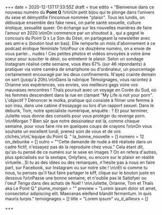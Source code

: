 +++
date = 2020-12-13T17:33:55Z
draft = true
edito = "Bienvenue dans ce nouveau numéro du **Point Q** !\n\nUn petit bijou qui te plonge dans l’univers du sexe et démystifie l’inconnue nommée \"plaisir\". Tous les lundis, on débusque ensemble des fake news, on parle santé sexuelle, culture érotique, sexualité queer. On échange sur les nouvelles manières de faire l’amour en 2020.\n\nOn commence par un shoutout à , qui a gagné le concours du Point Q x Le Son du Désir, en partageant la newsletter avec ses ami·e·s (bouton tout en bas). Elle remporte un mois d'abonnement à ce podcast érotique féministe !\n\nPour ce douzième numéro, on a envie de vous parler... nudes ! Ces petites photos et vidéos envoyées à votre âme soeur pour susciter le désir, ou entretenir le plaisir. Selon un sondage Instagram réalisé cette semaine, vous êtes 67% (sur 46 répondants) à pratiquer via votre caméra de smartphone ou d'ordinateur, un pourcentage certainement encouragé par les deux confinements. N'ayez crainte demain on sort (jusqu'à 20h).\n\nDans la rubrique Témoignages, vous racontez à Orianne vos expériences, vos envies, vos meilleurs gags voire vos mauvaises rencontres ! Thaïs poursuit avec un voyage en Corée du Sud, où les femmes descendent dans la rue en clamant \"My Life is not your porn\". L'objectif ? Dénoncer le molka, pratique qui consiste à filmer une femme à son insu, dans une cabine d'essayage ou lors d'un rapport sexuel. Dans le debunk, Tom, notre spécialiste numérique, enquête : ? Et pour terminer, Juliette vous donne des conseils pour vous protéger du revenge porn. \n\nMorgan ? Bien sûr que notre dessinateur est là, comme chaque semaine, pour vous faire rire en quelques coups de crayons !\n\nOn vous souhaite un excellent lundi, prenez soin de vous et de vos clichés,\n\nL'équipe du Point Q. "
la_bonne_nouvelle = []
numero = 12
on_debunke = []
outro = "\"Cette demande de nude a été réalisée dans un cadre fictif, n'essayez pas de la reproduire chez vous.\" Cela étant dit, qu'as-tu pensé de ce numéro sur le sexe en images ? On en refera d'autres, plus spécialisés sur la sextape, Onlyfans, ou encore sur le plaisir en réalité virtuelle...Si tu as des idées ou des remarques, n'hésite pas à nous en faire part, sur Facebook, sur Instagram ou sur notre site ! \n\nEt si comme tu nous, tu penses qu'il faut faire partager le kiff, clique sur le bouton juste en dessous !\n\nPasse une bonne semaine, et n'oublie pas le Satisfyer ou l'oeuf Tenga dans des achats de Noël ! \n\nJuliette, Orianne, Tom et Thaïs aka Le Point Q."
plume_morgan = ""
preview = "Lorem ipsum dolor sit amet, consectetur adipiscing elit. Maecenas eleifend blandit fermentum. In quis mauris turpis."
temoignages = []
title = "Lorem ipsum"
vu_d_ailleurs = []

+++
